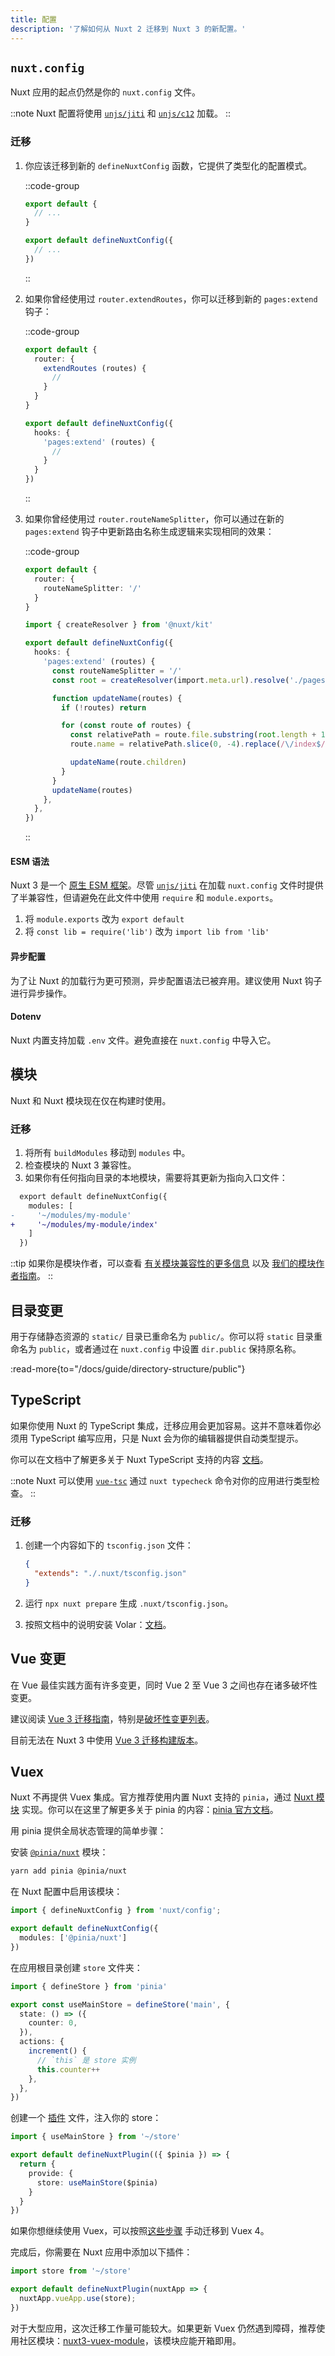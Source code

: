 ```yaml
---
title: 配置
description: '了解如何从 Nuxt 2 迁移到 Nuxt 3 的新配置。'
---
```


## `nuxt.config`

Nuxt 应用的起点仍然是你的 `nuxt.config` 文件。

::note
Nuxt 配置将使用 [`unjs/jiti`](https://github.com/unjs/jiti) 和 [`unjs/c12`](https://github.com/unjs/c12) 加载。
::

### 迁移

1. 你应该迁移到新的 `defineNuxtConfig` 函数，它提供了类型化的配置模式。

   ::code-group

   ```ts [Nuxt 2]
   export default {
     // ...
   }
   ```

   ```ts [Nuxt 3]
   export default defineNuxtConfig({
     // ...
   })
   ```

   ::

1. 如果你曾经使用过 `router.extendRoutes`，你可以迁移到新的 `pages:extend` 钩子：

   ::code-group

   ```ts [Nuxt 2]
   export default {
     router: {
       extendRoutes (routes) {
         //
       }
     }
   }
   ```

   ```ts [Nuxt 3]
   export default defineNuxtConfig({
     hooks: {
       'pages:extend' (routes) {
         //
       }
     }
   })
   ```

   ::

1. 如果你曾经使用过 `router.routeNameSplitter`，你可以通过在新的 `pages:extend` 钩子中更新路由名称生成逻辑来实现相同的效果：

   ::code-group

   ```ts [Nuxt 2]
   export default {
     router: {
       routeNameSplitter: '/'
     }
   }
   ```

   ```ts [Nuxt 3]
   import { createResolver } from '@nuxt/kit'

   export default defineNuxtConfig({
     hooks: {
       'pages:extend' (routes) {
         const routeNameSplitter = '/'
         const root = createResolver(import.meta.url).resolve('./pages')

         function updateName(routes) {
           if (!routes) return

           for (const route of routes) {
             const relativePath = route.file.substring(root.length + 1)
             route.name = relativePath.slice(0, -4).replace(/\/index$/, '').replace(/\//g, routeNameSplitter)

             updateName(route.children)
           }
         }
         updateName(routes)
       },
     },
   })
   ```

   ::

#### ESM 语法

Nuxt 3 是一个 [原生 ESM 框架](/docs/guide/concepts/esm)。尽管 [`unjs/jiti`](https://github.com/unjs/jiti) 在加载 `nuxt.config` 文件时提供了半兼容性，但请避免在此文件中使用 `require` 和 `module.exports`。

1. 将 `module.exports` 改为 `export default`
1. 将 `const lib = require('lib')` 改为 `import lib from 'lib'`

#### 异步配置

为了让 Nuxt 的加载行为更可预测，异步配置语法已被弃用。建议使用 Nuxt 钩子进行异步操作。

#### Dotenv

Nuxt 内置支持加载 `.env` 文件。避免直接在 `nuxt.config` 中导入它。

## 模块

Nuxt 和 Nuxt 模块现在仅在构建时使用。

### 迁移

1. 将所有 `buildModules` 移动到 `modules` 中。
2. 检查模块的 Nuxt 3 兼容性。
3. 如果你有任何指向目录的本地模块，需要将其更新为指向入口文件：

```diff
  export default defineNuxtConfig({
    modules: [
-     '~/modules/my-module'
+     '~/modules/my-module/index'
    ]
  })
```

::tip
如果你是模块作者，可以查看 [有关模块兼容性的更多信息](/docs/migration/module-authors) 以及 [我们的模块作者指南](/docs/guide/going-further/modules)。
::

## 目录变更

用于存储静态资源的 `static/` 目录已重命名为 `public/`。你可以将 `static` 目录重命名为 `public`，或者通过在 `nuxt.config` 中设置 `dir.public` 保持原名称。

:read-more{to="/docs/guide/directory-structure/public"}

## TypeScript

如果你使用 Nuxt 的 TypeScript 集成，迁移应用会更加容易。这并不意味着你必须用 TypeScript 编写应用，只是 Nuxt 会为你的编辑器提供自动类型提示。

你可以在文档中了解更多关于 Nuxt TypeScript 支持的内容 [文档](/docs/guide/concepts/typescript)。

::note
Nuxt 可以使用 [`vue-tsc`](https://github.com/vuejs/language-tools/tree/master/packages/tsc) 通过 `nuxt typecheck` 命令对你的应用进行类型检查。
::

### 迁移

1. 创建一个内容如下的 `tsconfig.json` 文件：

   ```json
   {
     "extends": "./.nuxt/tsconfig.json"
   }
   ```

1. 运行 `npx nuxt prepare` 生成 `.nuxt/tsconfig.json`。
1. 按照文档中的说明安装 Volar：[文档](/docs/getting-started/introduction#prerequisites)。

## Vue 变更

在 Vue 最佳实践方面有许多变更，同时 Vue 2 至 Vue 3 之间也存在诸多破坏性变更。

建议阅读 [Vue 3 迁移指南](https://v3-migration.vuejs.org)，特别是[破坏性变更列表](https://v3-migration.vuejs.org/breaking-changes)。

目前无法在 Nuxt 3 中使用 [Vue 3 迁移构建版本](https://v3-migration.vuejs.org/migration-build.html)。

## Vuex

Nuxt 不再提供 Vuex 集成。官方推荐使用内置 Nuxt 支持的 `pinia`，通过 [Nuxt 模块](https://pinia.vuejs.org/ssr/nuxt.html) 实现。你可以在这里了解更多关于 pinia 的内容：[pinia 官方文档](https://pinia.vuejs.org)。

用 pinia 提供全局状态管理的简单步骤：

安装 [`@pinia/nuxt`](/modules/pinia) 模块：

```bash [Terminal]
yarn add pinia @pinia/nuxt
```

在 Nuxt 配置中启用该模块：

```ts [nuxt.config.ts]
import { defineNuxtConfig } from 'nuxt/config';

export default defineNuxtConfig({
  modules: ['@pinia/nuxt']
})
```

在应用根目录创建 `store` 文件夹：

```ts [store/index.ts]
import { defineStore } from 'pinia'

export const useMainStore = defineStore('main', {
  state: () => ({
    counter: 0,
  }),
  actions: {
    increment() {
      // `this` 是 store 实例
      this.counter++
    },
  },
})
```

创建一个 [插件](/docs/guide/directory-structure/plugins) 文件，注入你的 store：

```ts [plugins/pinia.ts]
import { useMainStore } from '~/store'

export default defineNuxtPlugin(({ $pinia }) => {
  return {
    provide: {
      store: useMainStore($pinia)
    }
  }
})
```

如果你想继续使用 Vuex，可以按照[这些步骤](https://vuex.vuejs.org/guide/migrating-to-4-0-from-3-x.html) 手动迁移到 Vuex 4。

完成后，你需要在 Nuxt 应用中添加以下插件：

```ts [plugins/vuex.ts]
import store from '~/store'

export default defineNuxtPlugin(nuxtApp => {
  nuxtApp.vueApp.use(store);
})
```

对于大型应用，这次迁移工作量可能较大。如果更新 Vuex 仍然遇到障碍，推荐使用社区模块：[nuxt3-vuex-module](https://github.com/vedmant/nuxt3-vuex#nuxt3-vuex-module)，该模块应能开箱即用。